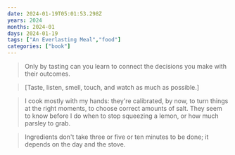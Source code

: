 ```yaml
---
date: 2024-01-19T05:01:53.298Z
years: 2024
months: 2024-01
days: 2024-01-19
tags: ["An Everlasting Meal","food"]
categories: ["book"]
---
```

> Only by tasting can you learn to connect the decisions you make with their outcomes.

> [Taste, listen, smell, touch, and watch as much as possible.]

> I cook mostly with my hands: they're calibrated, by now, to turn things at the right moments, to choose correct amounts of salt. They seem to know before I do when to stop squeezing a lemon, or how much parsley to grab.

> Ingredients don't take three or five or ten minutes to be done; it depends on the day and the stove.
